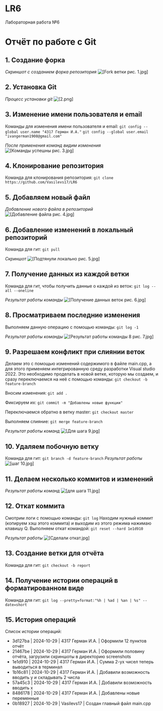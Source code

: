 # LR6
Лабораторная работа №6

# Отчёт по работе с Git

## 1. Создание форка
*Скриншот с созданием форка репозитория*
![[Fork ветки рис. 1.jpg]](./screenshots/1.JPG)

## 2. Установка Git
*Процесс установки git*
![[2.png]](./screenshots/2.png)
## 3. Изменение имени пользователя и email
Команды для изменения имени пользователя и email:
`git config --global user.name "4317 Герман И.А."` 
`git config --global user.email "ivangerman1908@gmail.com"`

*После применения команд видим изменения*
![[Команды успешны рис. 3.jpg]](./screenshots/3.JPG)

## 4. Клонирование репозитория
Команда для клонирования репозитория:
`git clone https://github.com/Vasilevs17/LR6`

## 5. Добавляем новый файл
*Добавление нового файла в репозиторий*
![[Добавление файла рис. 4.jpg]](./screenshots/4.JPG)

## 6. Добавление изменений в локальный репозиторий
Команда для гит:
`git pull`

*Скриншот*
![[Подтянули локально рис. 5.jpg]](./screenshots/5.JPG)
## 7. Получение данных из каждой ветки
Команда для гит, чтобы получить данные о каждой из веток:
`git log --all --oneline`

*Результат работы команды*
![[Получение данных веток рис. 6.jpg]](./screenshots/6.JPG)

## 8. Просматриваем последние изменения
Выполняем данную операцию с помощью команды:
`git log -1`

*Результат работы команды*
![[Результат работы команды 8 рис. 7.jpg]](./screenshots/7.JPG)

## 9. Разрешаем конфликт при слиянии веток
Делаем это с помощью изменений содержимого в файле main.cpp, а для этого применяем интегрированную среду разработки Visual studio 2022. Это необходимо проделать в новой ветке, которую мы создаем, и сразу переключаемся на неё с помощью команды:
`git checkout -b feature-branch`

Вносим изменения:
`git add .`

Фиксируем их:
`git commit -m "Добавлены новые функции"`

Переключаемся обратно в ветку master:
`git checkout master`

Выполняем слияние:
`git merge feature-branch`

*Результат работы команд*
![[Для шага 9.jpg]](./screenshots/8.JPG)

## 10. Удаляем побочную ветку
Команда для гит:
 `git branch -d feature-branch`
 *Результат работы*
![[шаг 10.jpg]](./screenshots/9.JPG)

## 11. Делаем несколько коммитов и изменений
*Результат работы команд*
![[для шага 11.jpg]](./screenshots/10.JPG)

## 12. Откат коммита
Смотрим логи с помощью команды:
`git log`
Находим нужный коммит (копируем хэш этого коммита) и выходим из этого режима нажимаю клавишу Q.
Выполняем откат командой:
`git reset --hard 1e1d910`

*Результат работы*
![[Сделали откат.jpg]](./screenshots/11.JPG)

## 13. Создание ветки для отчёта
Команда для гит:
`git checkout -b report`

## 14. Получение истории операций в форматированном виде
Команда для гит:
`git log --pretty=format:"%h | %ad | %an | %s" --date=short`

## 15. История операций
Список истории операций:
- 3d127ba | 2024-10-29 | 4317 Герман И.А. | Оформили 12 пунктов отчёт
- 21467be | 2024-10-29 | 4317 Герман И.А. | Оформили половину отчёта, загрузили скриншоты в директорию screenshots
- 1e1d910 | 2024-10-29 | 4317 Герман И.А. | Сумма 2-ух чисел теперь выводиться в терминал
- 1b16c81 | 2024-10-29 | 4317 Герман И.А. | Добавили возможность вводить y и складывать 2 числа
- 57a45c3 | 2024-10-29 | 4317 Герман И.А. | Добавили возможность вводить x
- 8486178 | 2024-10-29 | 4317 Герман И.А. | Добавлены новые переменные
- 0b18927 | 2024-10-29 | Vasilevs17 | Создан главный файл main.cpp

